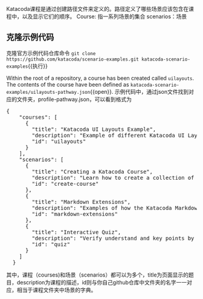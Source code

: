 Katacoda课程是通过创建路径文件来定义的。路径定义了哪些场景应该包含在课程中，以及显示它们的顺序。
Course: 指一系列场景的集合
scenarios：场景


## 克隆示例代码

克隆官方示例代码仓库命令 `git clone https://github.com/katacoda/scenario-examples.git katacoda-scenario-examples`{{执行}}

Within the root of a repository, a course has been created called `uilayouts`. The contents of the course have been defined as `katacoda-scenario-examples/uilayouts-pathway.json`{{open}}.
示例代码中，通过json文件找到对应的文件夹，profile-pathway.json，可以看到格式为
<pre class="file">
{
    "courses": [
      {
        "title": "Katacoda UI Layouts Example",
        "description": "Example of different Katacoda UI Layouts. Also, an example of creating a Katacoda Course!",
        "id": "uilayouts"
      }
    ],
    "scenarios": [
      {
        "title": "Creating a Katacoda Course",
        "description": "Learn how to create a collection of Katacoda scenarios into a course",
        "id": "create-course"
      },
      {
        "title": "Markdown Extensions",
        "description": "Examples of how the Katacoda Markdown Extensions",
        "id": "markdown-extensions"
      },
      {
        "title": "Interactive Quiz",
        "description": "Verify understand and key points by using an interactive quiz",
        "id": "quiz"
      }
    ]
  }
</pre>
其中，课程（courses)和场景（scenarios）都可以为多个，title为页面显示的题目，description为课程的描述，id则与你自己github仓库中文件夹的名字一一对应，相当于课程文件夹中场景的字典。